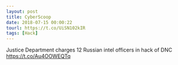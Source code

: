 ```yaml
---
layout: post
title: CyberScoop
date: 2018-07-15 00:00:22
tourl: https://t.co/UiSN102kIR
tags: [Hack]
---
```

Justice Department charges 12 Russian intel officers in hack of DNC https://t.co/Au4OOWEQTq